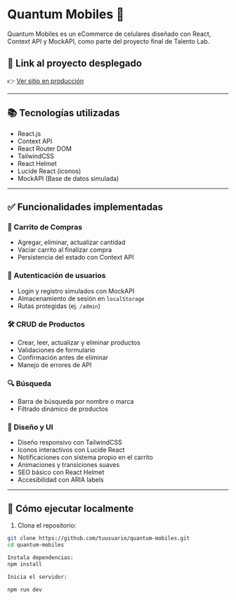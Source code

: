 # Quantum Mobiles 📱

Quantum Mobiles es un eCommerce de celulares diseñado con React, Context API y MockAPI, como parte del proyecto final de Talento Lab.

## 🚀 Link al proyecto desplegado

👉 [Ver sitio en producción](https://quantum-mobiles.netlify.app/)

---

## 📚 Tecnologías utilizadas

- React.js
- Context API
- React Router DOM
- TailwindCSS
- React Helmet
- Lucide React (iconos)
- MockAPI (Base de datos simulada)

---

## ✅ Funcionalidades implementadas

### 🛒 Carrito de Compras

- Agregar, eliminar, actualizar cantidad
- Vaciar carrito al finalizar compra
- Persistencia del estado con Context API

### 🔐 Autenticación de usuarios

- Login y registro simulados con MockAPI
- Almacenamiento de sesión en `localStorage`
- Rutas protegidas (ej. `/admin`)

### 🛠️ CRUD de Productos

- Crear, leer, actualizar y eliminar productos
- Validaciones de formulario
- Confirmación antes de eliminar
- Manejo de errores de API

### 🔍 Búsqueda

- Barra de búsqueda por nombre o marca
- Filtrado dinámico de productos

### 🎨 Diseño y UI

- Diseño responsivo con TailwindCSS
- Iconos interactivos con Lucide React
- Notificaciones con sistema propio en el carrito
- Animaciones y transiciones suaves
- SEO básico con React Helmet
- Accesibilidad con ARIA labels

---

## 🧪 Cómo ejecutar localmente

1. Clona el repositorio:

```bash
git clone https://github.com/tuusuario/quantum-mobiles.git
cd quantum-mobiles
```

```bash
Instala dependencias:
npm install
```

```bash
Inicia el servidor:

npm run dev
```
